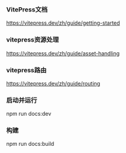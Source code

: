 ### VitePress文档
https://vitepress.dev/zh/guide/getting-started

### vitepress资源处理
https://vitepress.dev/zh/guide/asset-handling

### vitepress路由
https://vitepress.dev/zh/guide/routing

### 启动并运行
npm run docs:dev

### 构建
npm run docs:build
